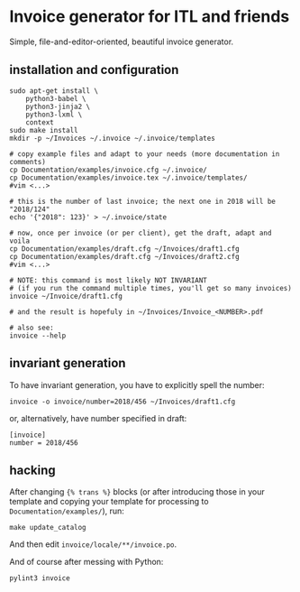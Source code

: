 # Invoice generator for ITL and friends

Simple, file-and-editor-oriented, beautiful invoice generator.

## installation and configuration

```
sudo apt-get install \
    python3-babel \
    python3-jinja2 \
    python3-lxml \
    context
sudo make install
mkdir -p ~/Invoices ~/.invoice ~/.invoice/templates

# copy example files and adapt to your needs (more documentation in comments)
cp Documentation/examples/invoice.cfg ~/.invoice/
cp Documentation/examples/invoice.tex ~/.invoice/templates/
#vim <...>

# this is the number of last invoice; the next one in 2018 will be "2018/124"
echo '{"2018": 123}' > ~/.invoice/state

# now, once per invoice (or per client), get the draft, adapt and voila
cp Documentation/examples/draft.cfg ~/Invoices/draft1.cfg
cp Documentation/examples/draft.cfg ~/Invoices/draft2.cfg
#vim <...>

# NOTE: this command is most likely NOT INVARIANT
# (if you run the command multiple times, you'll get so many invoices)
invoice ~/Invoice/draft1.cfg

# and the result is hopefuly in ~/Invoices/Invoice_<NUMBER>.pdf

# also see:
invoice --help
```

## invariant generation

To have invariant generation, you have to explicitly spell the number:
```
invoice -o invoice/number=2018/456 ~/Invoices/draft1.cfg
```
or, alternatively, have number specified in draft:
```
[invoice]
number = 2018/456
```

## hacking

After changing `{% trans %}` blocks (or after introducing those in your template
and copying your template for processing to `Documentation/examples/`), run:
```
make update_catalog
```
And then edit `invoice/locale/**/invoice.po`.

And of course after messing with Python:
```
pylint3 invoice
```
